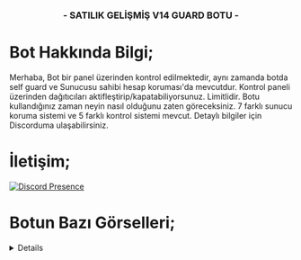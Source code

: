   <h3 align="center">- SATILIK GELİŞMİŞ V14 GUARD BOTU -</h3>

# Bot Hakkında Bilgi;
Merhaba, Bot bir panel üzerinden kontrol edilmektedir, aynı zamanda botda self guard ve Sunucusu sahibi hesap koruması'da mevcutdur. Kontrol paneli üzerinden dağıtıcıları aktifleştirip/kapatabiliyorsunuz. Limitlidir. Botu kullandığınız zaman neyin nasıl olduğunu zaten göreceksiniz. 7 farklı sunucu koruma sistemi ve 5 farklı kontrol sistemi mevcut. Detaylı bilgiler için Discorduma ulaşabilirsiniz.

# İletişim;

[![Discord Presence](https://lanyard.cnrad.dev/api/339064645002461194)](https://discord.com/users/339064645002461194)


# Botun Bazı Görselleri;
<details>
 <img width="450" alt="image" src="https://cdn.discordapp.com/attachments/1222477163551391756/1233911049812709456/image.png?ex=662ed0b7&is=662d7f37&hm=5cb258e59877d12d0753c9c5c81d5ea92e1057e735ff20309e6b6df2c8ffac8c&">
 <img width="450" alt="image" src="https://cdn.discordapp.com/attachments/1222477163551391756/1233911109648388190/image.png?ex=662ed0c5&is=662d7f45&hm=8e1f78b1b5799fa8713c7c9ff8d787ba0261aae5d32ff0f124f0ed2ba511050a&">
 <img width="450" alt="image" src="https://media.discordapp.net/attachments/1222477163551391756/1233911157731889212/image.png?ex=662ed0d0&is=662d7f50&hm=a538b30139ccd26d69969444e51800dc027fb5c45dbb2a2ca21c08ab641dbc16&">
 <img width="450" alt="image" src="https://media.discordapp.net/attachments/1222477163551391756/1233911245489442927/image.png?ex=662ed0e5&is=662d7f65&hm=1d5b7cb63ff8f13548e18366f53f1408e367dc66d1d17ed0a4c7cf829b45e641&">
 <img width="450" alt="image" src="https://media.discordapp.net/attachments/1222477163551391756/1233911438825885736/image.png?ex=662ed113&is=662d7f93&hm=4f4adef3e8d5483775b10682bc69c94dd6bd6b79fc686713ca0937d4bd847700&">
 <img width="450" alt="image" src="https://media.discordapp.net/attachments/1222477163551391756/1233911588646289438/image.png?ex=662ed137&is=662d7fb7&hm=8c24ba2da6028c51f5f28df29b3c45bf617c9bd6509d63c316f4672ed095471e&">

alabildiğim kadar ss aldım.
 
</details>
